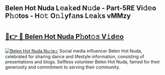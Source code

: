 ## Belen Hot Nuda L𝚎a𝚔ed N𝚞𝚍e - Part-5RE Vi𝚍𝚎o P𝚑𝚘tos - H𝚘𝚝 O𝚗𝚕yf𝚊ns L𝚎a𝚔s vMMzy

# <h2><a href="http://kf75rn.oniu.top/?m=Belen+Hot+Nuda">🔗👉 🔴 Belen Hot Nuda P𝚑ot𝚘𝚜 V𝚒d𝚎o</a></h2>

[![Belen Hot Nuda Nu𝚍e𝚜](https://i.imgur.com/0qMVB7G.gif)](http://kf75rn.oniu.top/?m=Belen+Hot+Nuda)
Social media influencer Belen Hot Nuda, celebrated for sharing dance and lifestyle information, consisting of presentations and blogs. Selfless volunteer Belen Hot Nuda, famed for their generosity and commitment to serving their community.  

